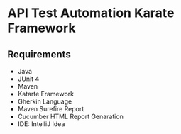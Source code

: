 # API Test Automation Karate Framework
<h2>Requirements</h2>
<ul>
<li>Java</li>
<li>JUnit 4</li>
<li>Maven</li>
<li>Katarte Framework</li>
<li>Gherkin Language</li>
<li>Maven Surefire Report</li>
<li>Cucumber HTML Report Genaration</li>
<li>IDE: IntelliJ Idea</li>
</ul>

